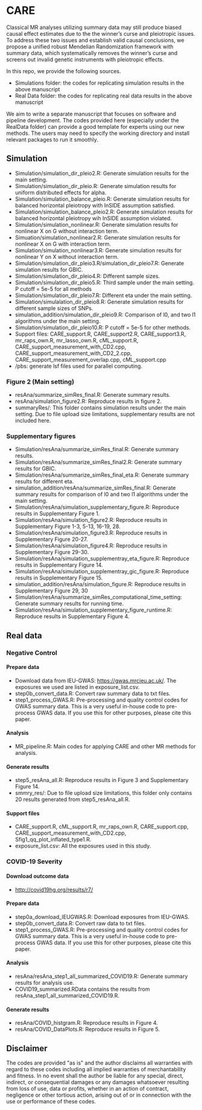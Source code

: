 # CARE

Classical MR analyses utilizing summary data may still produce biased causal effect estimates due to the the winner’s curse and pleiotropic issues. To address these two issues and establish valid causal conclusions, we propose a unified robust Mendelian Randomization framework with summary data, which systematically removes the winner’s curse and screens out invalid genetic instruments
with pleiotropic effects. 

In this repo, we provide the following sources.

- Simulations folder: the codes for replicating simulation results in the above manuscript
- Real Data folder: the codes for replicating real data results in the above manuscript

We aim to write a separate manuscript that focuses on software and pipeline development. The codes provided here (especially under the RealData folder) can provide a good template for experts using our new methods. The users may need to specify the working directory and install relevant packages to run it smoothly.



## Simulation
- Simulation/simulation_dir_pleio2.R: Generate simulation results for the main setting.
- Simulation/simulation_dir_pleio.R: Generate simulation results for uniform distributed effects for alpha.
- Simulation/simulation_balance_pleio.R: Generate simulation results for balanced horizontal pleiotropy with InSIDE assumption satisfied.
- Simulation/simulation_balance_pleio2.R: Generate simulation results for balanced horizontal pleiotropy wih InSIDE assumption violated.
- Simulation/simulation_nonlinear.R: Generate simulation results for nonlinear X on G without interaction term. 
- Simuation/simulation_nonlinear2.R: Generate simulation results for nonlinear X on G with interaction term. 
- Simulation/simulation_nonlinear3.R: Generate simulation results for nonlinear Y on X without interaction term.
- Simulation/simulation_dir_pleio3.R/simulation_dir_pleio7.R: Generate simulation results for GBIC.
- Simulation/simulation_dir_pleio4.R: Different sample sizes.
- Simulation/simulation_dir_pleio5.R: Third sample under the main setting. P cutoff = 5e-5 for all methods
- Simulation/simulation_dir_pleio7.R: Different eta under the main setting.
- Simulation/simulalation_dir_pleio8.R: Generate simulation results for different sample sizes of SNPs.
- simulation_addition/simulation_dir_pleio9.R: Comparison of l0, and two l1 algorithms under the main setting.
- Simulation/simulation_dir_pleio10.R: P cutoff = 5e-5 for other methods.
- Support files: CARE_support.R, CARE_support2.R, CARE_support3.R, mr_raps_own.R, mr_lasso_own.R, cML_support.R, CARE_support_measurement_with_CD2.cpp, CARE_support_measurement_with_CD2_2.cpp, CARE_support_measurement_overlap.cpp, cML_support.cpp
- /pbs: generate lsf files used for parallel computing.

### Figure 2 (Main setting)
- resAna/summarize_simRes_final.R: Generate summary results.
- resAna/simulation_figure2.R: Reproduce results in figure 2.
- summaryRes/: This folder contains simulation results under the main setting. Due to file upload size limitations, supplementary results are not included here.

### Supplementary figures

- Simulation/resAna/summarize_simRes_final.R: Generate summary results.
- Simulation/resAna/summarize_simRes_final2.R: Generate summary results for GBIC.
- Simulation/resAna/summarize_simRes_final_eta.R: Generate summary results for different eta.
- simulation_addition/resAna/summarize_simRes_final.R: Generate summary results for comparison of l0 and two l1 algorithms under the main setting.
- Simulation/resAna/simulation_supplementary_figure.R: Reproduce results in Supplementary Figure 1.
- Simulation/resAna/simulation_figure2.R: Reproduce results in Supplementary Figure 1-3, 5-13, 16-19, 28.
- Simulation/resAna/simulation_figure3.R: Reproduce results in Supplementary Figure 20-27.
- Simulation/resAna/simulation_figure4.R: Reproduce results in Supplementary Figure 29-30.
- Simulation/resAna/simulation_supplementray_eta_figure.R: Reproduce results in Supplementary Figure 14.
- Simulation/resAna/simulation_supplementray_gic_figure.R: Reproduce results in Supplementary Figure 15.
- simulation_addition/resAna/simulation_figure.R: Reproduce results in Supplementary Figure 29, 30
- Simulation/resAna/summarize_simRes_computational_time_setting: Generate summary results for running time.
- Simulation/resAna/simulation_supplementary_figure_runtime.R: Reproduce results in Supplementary Figure 4.



## Real data 
### Negative Control

#### Prepare data

- Download data from IEU-GWAS: https://gwas.mrcieu.ac.uk/. The exposures we used are listed in exposure_list.csv.
- step0b_convert_data.R: Convert raw summary data to txt files.
- step1_process_GWAS.R: Pre-processing and quality control codes for GWAS summary data. This is a very useful in-house code to pre-process GWAS data. If you use this for other purposes, please cite this paper.

#### Analysis 

- MR_pipeline.R: Main codes for applying CARE and other MR methods for analysis.

#### Generate results

- step5_resAna_all.R: Reproduce results in Figure 3 and Supplementary Figure 14.
- smmry_res/: Due to file upload size limitations, this folder only contains 20 results generated from step5_resAna_all.R.

#### Support files

- CARE_support.R, cML_support.R, mr_raps_own.R, CARE_support.cpp, CARE_support_measurement_with_CD2.cpp, Sfig1_qq_plot_inflated_type1.R.
- exposure_list.csv: All the exposures used in this study.

### COVID-19 Severity

#### Download outcome data
- http://covid19hg.org/results/r7/

#### Prepare data
- step0a_download_IEUGWAS.R: Download exposures from IEU-GWAS.
- step0b_convert_data.R: Convert raw data to txt files.
- step1_process_GWAS.R: Pre-processing and quality control codes for GWAS summary data. This is a very useful in-house code to pre-process GWAS data. If you use this for other purposes, please cite this paper.

#### Analysis
- resAna/resAna_step1_all_summarized_COVID19.R: Generate summary results for analysis use.
- COVID19_summarized.RData contains the results from resAna_step1_all_summarized_COVID19.R.

#### Generate results
- resAna/COVID_histgram.R: Reproduce results in Figure 4.
- resAna/COVID_DataPlots.R: Reproduce results in Figure 5.

## Disclaimer

The codes are provided "as is" and the author disclaims all warranties with regard to these codes including all implied warranties of merchantability and fitness. In no event shall the author be liable for any special, direct, indirect, or consequential damages or any damages whatsoever resulting from loss of use, data or profits, whether in an action of contract, negligence or other tortious action, arising out of or in connection with the use or performance of these codes. 

